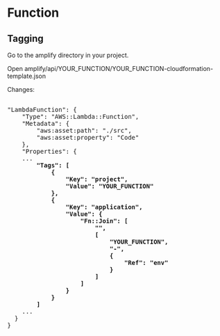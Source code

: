 # Function

## Tagging
Go to the amplify directory in your project.

Open amplify/api/YOUR_FUNCTION/YOUR_FUNCTION-cloudformation-template.json

Changes:
<pre> 
"LambdaFunction": {
    "Type": "AWS::Lambda::Function",
    "Metadata": {
        "aws:asset:path": "./src",
        "aws:asset:property": "Code"
    },
    "Properties": {
    ...
        <b>"Tags": [
            {
                "Key": "project",
                "Value": "YOUR_FUNCTION"
            },
            {
                "Key": "application",
                "Value": {
                    "Fn::Join": [
                        "",
                        [
                            "YOUR_FUNCTION",
                            "-",
                            {
                                "Ref": "env"
                            }
                        ]
                    ]
                }
            }
        ]</b>
    ...
  }
}
</pre> 